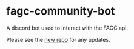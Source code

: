 # fagc-community-bot
A discord bot used to interact with the FAGC api.

Please see the [new repo](https://github.com/FactorioAntigrief/FactorioAntigrief) for any updates.
